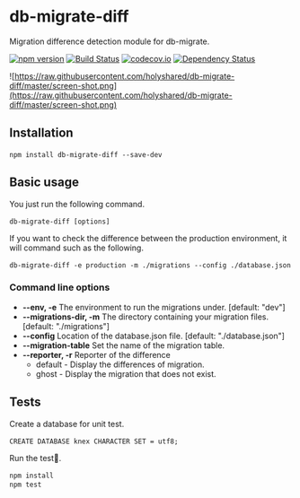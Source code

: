 db-migrate-diff
======================================

Migration difference detection module for db-migrate.

[![npm version](https://badge.fury.io/js/db-migrate-diff.svg)](http://badge.fury.io/js/db-migrate-diff)
[![Build Status](https://travis-ci.org/holyshared/db-migrate-diff.svg?branch=master)](https://travis-ci.org/holyshared/db-migrate-diff)
[![codecov.io](http://codecov.io/github/holyshared/db-migrate-diff/coverage.svg?branch=master)](http://codecov.io/github/holyshared/db-migrate-diff?branch=master)
[![Dependency Status](https://www.versioneye.com/user/projects/5618dbc2a193340f280002c0/badge.svg?style=flat)](https://www.versioneye.com/user/projects/5618dbc2a193340f280002c0)

![https://raw.githubusercontent.com/holyshared/db-migrate-diff/master/screen-shot.png](https://raw.githubusercontent.com/holyshared/db-migrate-diff/master/screen-shot.png)


Installation
--------------------------------------

	npm install db-migrate-diff --save-dev

Basic usage
--------------------------------------

You just run the following command.

	db-migrate-diff [options]

If you want to check the difference between the production environment, it will command such as the following.

	db-migrate-diff -e production -m ./migrations --config ./database.json

### Command line options
* **--env, -e** The environment to run the migrations under. [default: "dev"]
* **--migrations-dir, -m** The directory containing your migration files.  [default: "./migrations"]
* **--config** Location of the database.json file.             [default: "./database.json"]
* **--migration-table** Set the name of the migration table.
* **--reporter, -r** Reporter of the difference
	* default - Display the differences of migration.
	* ghost - Display the migration that does not exist.


Tests
--------------------------------------

Create a database for unit test.

	CREATE DATABASE knex CHARACTER SET = utf8;

Run the test.

	npm install
	npm test
